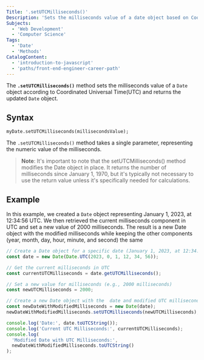 ```yaml
---
Title: '.setUTCMilliseconds()'
Description: 'Sets the milliseconds value of a date object based on Coordinated Universal Time (UTC).'
Subjects:
  - 'Web Development'
  - 'Computer Science'
Tags:
  - 'Date'
  - 'Methods'
CatalogContent:
  - 'introduction-to-javascript'
  - 'paths/front-end-engineer-career-path'
---
```


The **`.setUTCMilliseconds()`** method sets the milliseconds value of a `Date` object according to Coordinated Universal Time(UTC) and returns the updated `Date` object.

## Syntax

```pseudo
myDate.setUTCMilliseconds(millisecondsValue);
```

The `.setUTCMilliseconds()` method takes a single parameter, representing the numeric value of the milliseconds.

> **Note**: It's important to note that the setUTCMilliseconds() method modifies the Date object in place. It returns the number of milliseconds since January 1, 1970, but it's typically not necessary to use the return value unless it's specifically needed for calculations.

## Example

In this example, we created a `Date` object representing January 1, 2023, at 12:34:56 UTC. We then retrieved the current milliseconds component in UTC and set a new value of 2000 milliseconds. The result is a new Date object with the modified milliseconds while keeping the other components (year, month, day, hour, minute, and second) the same

```javascript
// Create a Date object for a specific date (January 1, 2023, at 12:34:56 UTC)
const date = new Date(Date.UTC(2023, 0, 1, 12, 34, 56));

// Get the current milliseconds in UTC
const currentUTCMilliseconds = date.getUTCMilliseconds();

// Set a new value for milliseconds (e.g., 2000 milliseconds)
const newUTCMilliseconds = 2000;

// Create a new Date object with the  date and modified UTC milliseconds
const newDateWithModifiedMilliseconds = new Date(date);
newDateWithModifiedMilliseconds.setUTCMilliseconds(newUTCMilliseconds);

console.log('Date:', date.toUTCString());
console.log('Current UTC Milliseconds:', currentUTCMilliseconds);
console.log(
  'Modified Date with UTC Milliseconds:',
  newDateWithModifiedMilliseconds.toUTCString()
);
```
